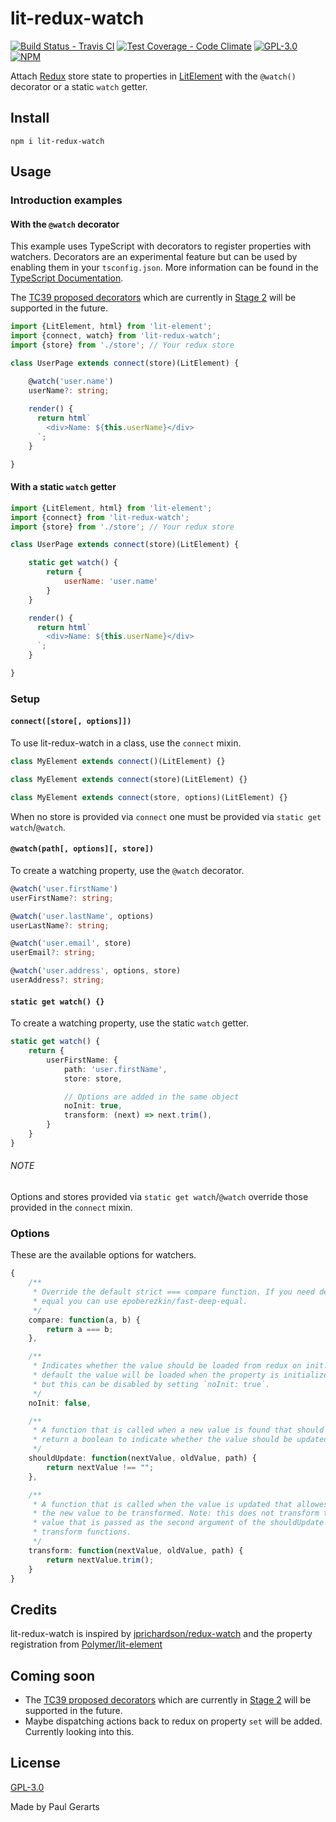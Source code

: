 # lit-redux-watch

[![Build Status - Travis CI](https://img.shields.io/travis/gerarts/lit-redux-watch.svg)](https://travis-ci.org/gerarts/lit-redux-watch)
[![Test Coverage - Code Climate](https://img.shields.io/codeclimate/coverage/gerarts/lit-redux-watch.svg)](https://codeclimate.com/github/gerarts/lit-redux-watch/test_coverage)
[![GPL-3.0](https://img.shields.io/github/license/gerarts/lit-redux-watch.svg)](https://github.com/gerarts/lit-redux-watch/blob/master/LICENSE)
[![NPM](https://img.shields.io/npm/v/lit-redux-watch.svg)](https://www.npmjs.com/package/lit-redux-watch)

Attach [Redux](http://redux.js.org/) store state to properties in [LitElement](https://lit-element.polymer-project.org) with the `@watch()` decorator or a static `watch` getter.

## Install

```
npm i lit-redux-watch
```

## Usage

### Introduction examples

#### With the `@watch` decorator

This example uses TypeScript with decorators to register properties with watchers. Decorators are an experimental feature but can be used by enabling them in your `tsconfig.json`. More information can be found in the [TypeScript Documentation](https://www.typescriptlang.org/docs/handbook/decorators.html).

The [TC39 proposed decorators](http://github.com/tc39/proposal-decorators) which are currently in [Stage 2](https://github.com/tc39/proposals#stage-2) will be supported in the future.

```ts
import {LitElement, html} from 'lit-element';
import {connect, watch} from 'lit-redux-watch';
import {store} from './store'; // Your redux store

class UserPage extends connect(store)(LitElement) {

    @watch('user.name')
    userName?: string;
    
    render() {
      return html`
        <div>Name: ${this.userName}</div>
      `;
    }

}
```

#### With a static `watch` getter

```js
import {LitElement, html} from 'lit-element';
import {connect} from 'lit-redux-watch';
import {store} from './store'; // Your redux store

class UserPage extends connect(store)(LitElement) {

    static get watch() {
        return {
            userName: 'user.name'
        }
    }

    render() {
      return html`
        <div>Name: ${this.userName}</div>
      `;
    }

}
```

### Setup

#### `connect([store[, options]])`

To use lit-redux-watch in a class, use the `connect` mixin.

```ts
class MyElement extends connect()(LitElement) {}

class MyElement extends connect(store)(LitElement) {}

class MyElement extends connect(store, options)(LitElement) {}
```

When no store is provided via `connect` one must be provided via `static get watch`/`@watch`.

#### `@watch(path[, options][, store])`

To create a watching property, use the `@watch` decorator.

```ts
@watch('user.firstName')
userFirstName?: string;

@watch('user.lastName', options)
userLastName?: string;

@watch('user.email', store)
userEmail?: string;

@watch('user.address', options, store)
userAddress?: string;
```

#### `static get watch() {}`

To create a watching property, use the static `watch` getter.

```ts
static get watch() {
    return {
        userFirstName: {
            path: 'user.firstName',
            store: store,

            // Options are added in the same object
            noInit: true,
            transform: (next) => next.trim(),
        }
    }
}
```

###### NOTE

Options and stores provided via `static get watch`/`@watch` override those provided in the `connect` mixin.

### Options

These are the available options for watchers.

```ts
{
    /**
     * Override the default strict === compare function. If you need deep
     * equal you can use epoberezkin/fast-deep-equal.
     */
    compare: function(a, b) {
        return a === b;
    },

    /**
     * Indicates whether the value should be loaded from redux on init. By
     * default the value will be loaded when the property is initialized
     * but this can be disabled by setting `noInit: true`.
     */
    noInit: false,

    /**
     * A function that is called when a new value is found that should
     * return a boolean to indicate whether the value should be updated.
     */
    shouldUpdate: function(nextValue, oldValue, path) {
        return nextValue !== "";
    },

    /**
     * A function that is called when the value is updated that allowes
     * the new value to be transformed. Note: this does not transform the
     * value that is passed as the second argument of the shouldUpdate and
     * transform functions.
     */
    transform: function(nextValue, oldValue, path) {
        return nextValue.trim();
    }
}
```

## Credits

lit-redux-watch is inspired by [jprichardson/redux-watch](https://github.com/jprichardson/redux-watch) and the property registration from [Polymer/lit-element](https://github.com/Polymer/lit-element)

## Coming soon

- The [TC39 proposed decorators](http://github.com/tc39/proposal-decorators) which are currently in [Stage 2](https://github.com/tc39/proposals#stage-2) will be supported in the future.
- Maybe dispatching actions back to redux on property `set` will be added. Currently looking into this.

## License

[GPL-3.0](https://github.com/gerarts/lit-redux-watch/blob/master/LICENSE)

Made by Paul Gerarts
